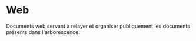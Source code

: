 # Web

Documents web servant à relayer et organiser publiquement les documents présents dans l'arborescence. 

